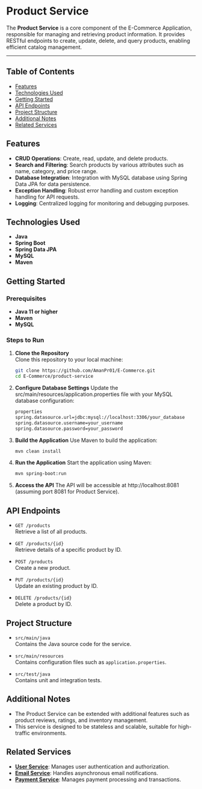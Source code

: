 # Product Service

The **Product Service** is a core component of the E-Commerce Application, responsible for managing and retrieving product information. It provides RESTful endpoints to create, update, delete, and query products, enabling efficient catalog management.

---

## Table of Contents
- [Features](#features)
- [Technologies Used](#technologies-used)
- [Getting Started](#getting-started)
- [API Endpoints](#api-endpoints)
- [Project Structure](#project-structure)
- [Additional Notes](#additional-notes)
- [Related Services](#related-services)

## Features

- **CRUD Operations**: Create, read, update, and delete products.
- **Search and Filtering**: Search products by various attributes such as name, category, and price range.
- **Database Integration**: Integration with MySQL database using Spring Data JPA for data persistence.
- **Exception Handling**: Robust error handling and custom exception handling for API requests.
- **Logging**: Centralized logging for monitoring and debugging purposes.

## Technologies Used

- **Java**
- **Spring Boot**
- **Spring Data JPA**
- **MySQL**
- **Maven**

## Getting Started

### Prerequisites
- **Java 11 or higher**
- **Maven**
- **MySQL**

### Steps to Run

1. **Clone the Repository**  
   Clone this repository to your local machine:
   ```bash
   git clone https://github.com/AmanPr01/E-Commerce.git
   cd E-Commerce/product-service
   ```
2. **Configure Database Settings**
   Update the src/main/resources/application.properties file with your MySQL database configuration:
   ```bash
   properties
   spring.datasource.url=jdbc:mysql://localhost:3306/your_database
   spring.datasource.username=your_username
   spring.datasource.password=your_password
   ```

3. **Build the Application**
   Use Maven to build the application:
   ```bash
   mvn clean install
   ```
   
4. **Run the Application**
   Start the application using Maven:
   
   ```bash
   mvn spring-boot:run
   ```

5. **Access the API**
   The API will be accessible at http://localhost:8081 (assuming port 8081 for Product Service).


## API Endpoints

- `GET /products`  
  Retrieve a list of all products.

- `GET /products/{id}`  
  Retrieve details of a specific product by ID.

- `POST /products`  
  Create a new product.

- `PUT /products/{id}`  
  Update an existing product by ID.

- `DELETE /products/{id}`  
  Delete a product by ID.

## Project Structure

- `src/main/java`  
  Contains the Java source code for the service.

- `src/main/resources`  
  Contains configuration files such as `application.properties`.

- `src/test/java`  
  Contains unit and integration tests.

## Additional Notes

- The Product Service can be extended with additional features such as product reviews, ratings, and inventory management.
- This service is designed to be stateless and scalable, suitable for high-traffic environments.

## Related Services

- **[User Service](https://github.com/AmanPr01/UserService)**: Manages user authentication and authorization.
- **[Email Service](https://github.com/AmanPr01/EmailService)**: Handles asynchronous email notifications.
- **[Payment Service](https://github.com/AmanPr01/PaymentService)**: Manages payment processing and transactions.
   
